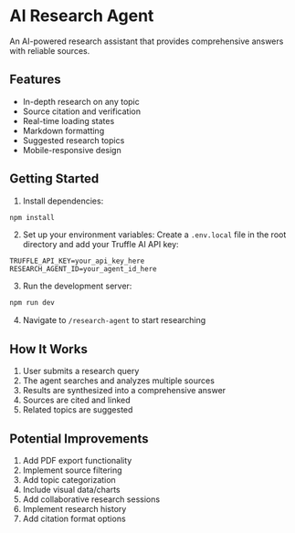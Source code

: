 # AI Research Agent

An AI-powered research assistant that provides comprehensive answers with reliable sources.

## Features

- In-depth research on any topic
- Source citation and verification
- Real-time loading states
- Markdown formatting
- Suggested research topics
- Mobile-responsive design

## Getting Started

1. Install dependencies:
```bash
npm install
```

2. Set up your environment variables:
Create a `.env.local` file in the root directory and add your Truffle AI API key:
```
TRUFFLE_API_KEY=your_api_key_here   
RESEARCH_AGENT_ID=your_agent_id_here
```

3. Run the development server:
```bash
npm run dev
```


4. Navigate to `/research-agent` to start researching

## How It Works

1. User submits a research query
2. The agent searches and analyzes multiple sources
3. Results are synthesized into a comprehensive answer
4. Sources are cited and linked
5. Related topics are suggested

## Potential Improvements

1. Add PDF export functionality
2. Implement source filtering
3. Add topic categorization
4. Include visual data/charts
5. Add collaborative research sessions
6. Implement research history
7. Add citation format options
